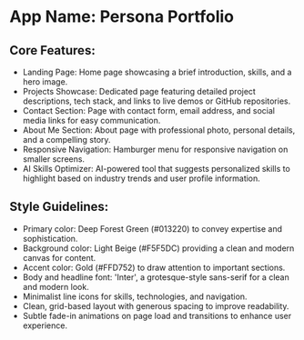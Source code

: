 # **App Name**: Persona Portfolio

## Core Features:

- Landing Page: Home page showcasing a brief introduction, skills, and a hero image.
- Projects Showcase: Dedicated page featuring detailed project descriptions, tech stack, and links to live demos or GitHub repositories.
- Contact Section: Page with contact form, email address, and social media links for easy communication.
- About Me Section: About page with professional photo, personal details, and a compelling story.
- Responsive Navigation: Hamburger menu for responsive navigation on smaller screens.
- AI Skills Optimizer: AI-powered tool that suggests personalized skills to highlight based on industry trends and user profile information.

## Style Guidelines:

- Primary color: Deep Forest Green (#013220) to convey expertise and sophistication.
- Background color: Light Beige (#F5F5DC) providing a clean and modern canvas for content.
- Accent color: Gold (#FFD752) to draw attention to important sections.
- Body and headline font: 'Inter', a grotesque-style sans-serif for a clean and modern look.
- Minimalist line icons for skills, technologies, and navigation.
- Clean, grid-based layout with generous spacing to improve readability.
- Subtle fade-in animations on page load and transitions to enhance user experience.
